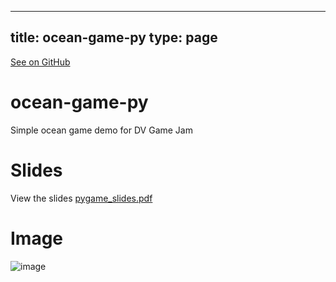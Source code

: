 
---
title: ocean-game-py
type: page
---

[See on GitHub](https://github.com/jakeroggenbuck/ocean-game-py/)

# ocean-game-py
Simple ocean game demo for DV Game Jam

# Slides
View the slides [pygame_slides.pdf](pygame_slides.pdf)

# Image
![image](https://user-images.githubusercontent.com/35516367/169742753-a7c5e2e4-b486-4090-b603-01b5dad77c24.png)
